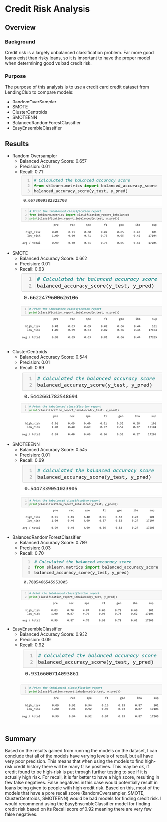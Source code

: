 # Credit Risk Analysis

## Overview

### Background
Credit risk is a largely unbalanced classification problem. Far more good loans exist than risky loans, so it is important to have the proper model when determining good vs bad credit risk.
### Purpose
The purpose of this analysis is to use a credit card credit dataset from LendingClub to compare models:
- RandomOverSampler
- SMOTE
- ClusterCentroids
- SMOTEENN
- BalancedRandomForestClassifier
- EasyEnsembleClassifier
  
## Results
- Random Oversampler
  - Balanced Accuracy Score: 0.657
  - Precision: 0.01
  - Recall: 0.71
![ros](Images/ros_acc.PNG)
![ros](Images/ros_report.PNG)
- SMOTE
  - Balanced Accuracy Score: 0.662
  - Precision: 0.01
  - Recall: 0.63
![smote](Images/SMOTE_acc.PNG)
![SMOTE](Images/SMOTE_report.PNG)
- ClusterCentroids
  - Balanced Accuracy Score: 0.544
  - Precision: 0.01
  - Recall: 0.69
![cluster](Images/cluster_acc.PNG)
![cluster](Images/cluster_report.PNG)
- SMOTEEENN
  - Balanced Accuracy Score: 0.545
  - Precision: 0.01
  - Recall: 0.69
![smoteenn](Images/SMOTEENN_acc.PNG)
![smoteenn](Images/SMOTEENN_report.PNG)
- BalancedRandomForestClassifier
  - Balanced Accuracy Score: 0.789
  - Precision: 0.03
  - Recall: 0.70
![brf](Images/brf_acc.PNG)
![brf](Images/brf_report.PNG)
- EasyEnsembleClassifier
  - Balanced Accuracy Score: 0.932
  - Precision: 0.09
  - Recall: 0.92
![easy](Images/easy_acc.PNG)
![easy](Images/easy_report.PNG)
## Summary
Based on the results gained from running the models on the dataset, I can conclude that all of the models have varying levels of recall, but all have very poor precision. This means that when using the models to find high-risk credit history there will be many false positives. This may be ok, if credit found to be high-risk is put through further testing to see if it is actually high risk. For recall, it is far better to have a high score, resulting in few false negatives. False negatives in this case would potentially result in loans being given to people with high credit risk. Based on this, most of the models that have a pore recall score (RandomOversampler, SMOTE, ClusterCentroids, SMOTEENN) would be bad models for finding credit risk. I would recommend using the EasyEnsembleClassifier model for finding credit risk based on its Recall score of 0.92 meaning there are very few false negatives. 
